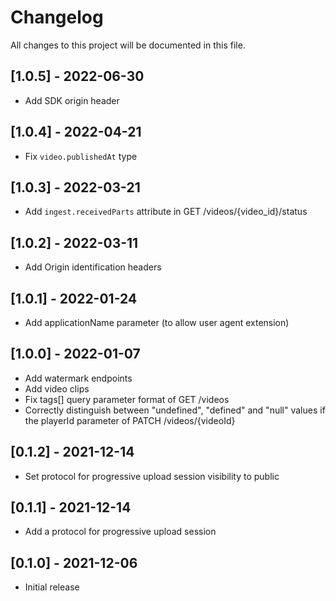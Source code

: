 # Changelog
All changes to this project will be documented in this file.

## [1.0.5] - 2022-06-30
- Add SDK origin header

## [1.0.4] - 2022-04-21
- Fix `video.publishedAt` type

## [1.0.3] - 2022-03-21
- Add `ingest.receivedParts` attribute in GET /videos/{video_id}/status

## [1.0.2] - 2022-03-11
- Add Origin identification headers

## [1.0.1] - 2022-01-24
- Add applicationName parameter (to allow user agent extension)

## [1.0.0] - 2022-01-07
- Add watermark endpoints
- Add video clips
- Fix tags[] query parameter format of GET /videos
- Correctly distinguish between "undefined", "defined" and "null" values if the playerId parameter of PATCH /videos/{videoId}

## [0.1.2] - 2021-12-14
- Set protocol for progressive upload session visibility to public

## [0.1.1] - 2021-12-14
- Add a protocol for progressive upload session

## [0.1.0] - 2021-12-06
- Initial release
